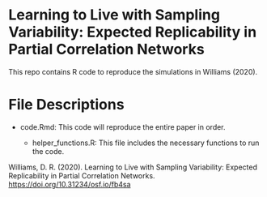 # Learning to Live with Sampling Variability: Expected Replicability in Partial Correlation Networks


This repo contains R code to reproduce the simulations in Williams (2020).


# File Descriptions

* code.Rmd: This code will reproduce the entire paper in order.

  * helper_functions.R: This file includes the necessary functions to run the code.




Williams, D. R. (2020). Learning to Live with Sampling Variability: Expected Replicability in Partial Correlation Networks. https://doi.org/10.31234/osf.io/fb4sa
